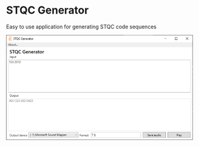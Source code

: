 # STQC Generator

Easy to use application for generating STQC code sequences

![Application screenshot](screenshot.png)